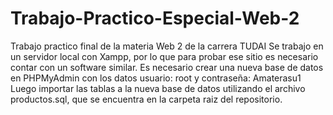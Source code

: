 # Trabajo-Practico-Especial-Web-2
 Trabajo practico final de la materia Web 2 de la carrera TUDAI
 Se trabajo en un servidor local con Xampp, por lo que para probar ese sitio es necesario contar con un software similar.
 Es necesario crear una nueva base de datos en PHPMyAdmin con los datos usuario: root y contraseña: Amaterasu1
 Luego importar las tablas a la nueva base de datos utilizando el archivo productos.sql, que se encuentra en la carpeta raiz del repositorio.

